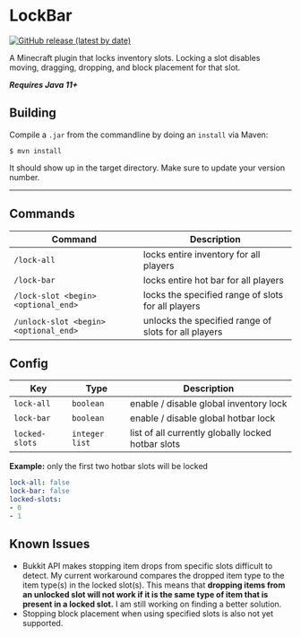 # LockBar
[![GitHub release (latest by date)](https://img.shields.io/github/v/release/EmiCB/LockBar?label=download&logo=github)](https://github.com/EmiCB/LockBar/releases/latest)

A Minecraft plugin that locks inventory slots. Locking a slot disables moving, dragging, dropping, and block placement
for that slot.

_**Requires Java 11+**_

## Building
Compile a `.jar` from the commandline by doing an `install` via Maven:
```
$ mvn install
```
It should show up in the target directory. Make sure to update your version number.

---

## Commands

| Command                               | Description                                          |
|---------------------------------------|------------------------------------------------------|
| `/lock-all`                           | locks entire inventory for all players               |
| `/lock-bar`                           | locks entire hot bar for all players                 |
| `/lock-slot <begin> <optional_end>`   | locks the specified range of slots for all players   |
| `/unlock-slot <begin> <optional_end>` | unlocks the specified range of slots for all players |

## Config

| Key            | Type           | Description                                        |
|----------------|----------------|----------------------------------------------------|
| `lock-all`     | `boolean`      | enable / disable global inventory lock             |
| `lock-bar`     | `boolean`      | enable / disable global hotbar lock                |
| `locked-slots` | `integer list` | list of all currently globally locked hotbar slots |

**Example:** only the first two hotbar slots will be locked

```yaml
lock-all: false
lock-bar: false
locked-slots:
- 0
- 1
```

## Known Issues
- Bukkit API makes stopping item drops from specific slots difficult to detect. My current workaround compares the 
dropped item type to the item type(s) in the locked slot(s). This means that **dropping items from an unlocked slot will
not work if it is the same type of item that is present in a locked slot.** I am still working on finding a better
solution.
- Stopping block placement when using specified slots is also not yet supported.